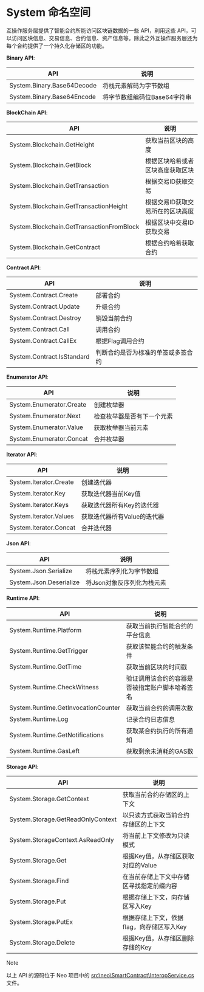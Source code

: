# System 命名空间

互操作服务层提供了智能合约所能访问区块链数据的一些 API，利用这些 API，可以访问区块信息、交易信息、合约信息、资产信息等。除此之外互操作服务层还为每个合约提供了一个持久化存储区的功能。

**Binary API**:

| API                           | 说明                              |
|--|--|
| System.Binary.Base64Decode| 将栈元素解码为字节数组     |
| System.Binary.Base64Encode | 将字节数组编码位Base64字符串             |

**BlockChain API**:

| API                           | 说明                              |
|--|--|
| System.Blockchain.GetHeight | 获取当前区块的高度           |
| System.Blockchain.GetBlock | 根据区块哈希或者区块高度获取区块 |
| System.Blockchain.GetTransaction | 根据交易ID获取交易 |
|System.Blockchain.GetTransactionHeight|根据交易ID获取交易所在的区块高度|
|System.Blockchain.GetTransactionFromBlock|根据区块中交易ID获取交易|
|System.Blockchain.GetContract|根据合约哈希获取合约|

**Contract API**:

| API                           | 说明                              |
|--|--|
|System.Contract.Create|部署合约|
|System.Contract.Update|升级合约|
|System.Contract.Destroy|销毁当前合约|
|System.Contract.Call|调用合约|
|System.Contract.CallEx|根据Flag调用合约|
|System.Contract.IsStandard|判断合约是否为标准的单签或多签合约|

**Enumerator API**:

| API                           | 说明                              |
|--|--|
|System.Enumerator.Create|创建枚举器|
|System.Enumerator.Next|检查枚举器是否有下一个元素|
|System.Enumerator.Value|获取枚举器当前元素|
|System.Enumerator.Concat|合并枚举器|

**Iterator API**:

| API                           | 说明                              |
|--|--|
|System.Iterator.Create|创建迭代器|
|System.Iterator.Key|获取迭代器当前Key值|
|System.Iterator.Keys|获取迭代器所有Key的迭代器|
|System.Iterator.Values|获取迭代器所有Value的迭代器|
|System.Iterator.Concat|合并迭代器|

**Json API**:

| API                           | 说明                              |
|--|--|
|System.Json.Serialize|将栈元素序列化为字节数组|
|System.Json.Deserialize|将Json对象反序列化为栈元素|

**Runtime API**:

| API                           | 说明                              |
|--|--|
|System.Runtime.Platform|获取当前执行智能合约的平台信息|
|System.Runtime.GetTrigger|获取该智能合约的触发条件|
|System.Runtime.GetTime|获取当前区块的时间戳|
|System.Runtime.CheckWitness|验证调用该合约的容器是否被指定账户脚本哈希签名|
|System.Runtime.GetInvocationCounter|获取当前合约的调用次数|
|System.Runtime.Log|记录合约日志信息|
|System.Runtime.GetNotifications|获取某合约执行的所有通知|
|System.Runtime.GasLeft|获取剩余未消耗的GAS数|

**Storage API**:

| API                           | 说明                              |
|--|--|
|System.Storage.GetContext|获取当前合约存储区的上下文|
|System.Storage.GetReadOnlyContext|以只读方式获取当前合约存储区的上下文|
|System.StorageContext.AsReadOnly|将当前上下文修改为只读模式|
|System.Storage.Get|根据Key值，从存储区获取对应的Value|
|System.Storage.Find|在当前存储上下文中存储区寻找指定前缀内容|
|System.Storage.Put|根据存储上下文，向存储区写入Key|
|System.Storage.PutEx|根据存储上下文，依据flag，向存储区写入Key|
|System.Storage.Delete|根据Key值，从存储区删除存储的Key|

> [!Note]
>
> 以上 API 的源码位于 Neo 项目中的 [src\neo\SmartContract\InteropService.cs](https://github.com/neo-project/neo/blob/master/src/neo/SmartContract/InteropService.cs) 文件。